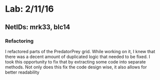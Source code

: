 # Lab: 2/11/16
## NetIDs: mrk33, blc14

### Refactoring

I refactored parts of the PredatorPrey grid. While working on it, I knew that there was a decent amount of duplicated logic that needed to be fixed. I took this opportunity to fix that by extracting some code into separate methods. Not only does this fix the code design wise, it also allows for better readability 
